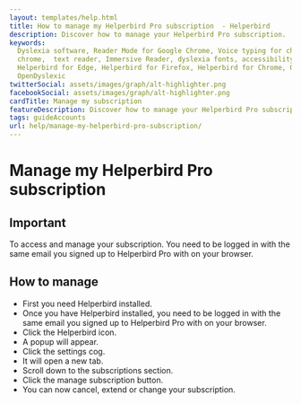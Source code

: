 ```yaml
---
layout: templates/help.html
title: How to manage my Helperbird Pro subscription  - Helperbird
description: Discover how to manage your Helperbird Pro subscription.
keywords:
  Dyslexia software, Reader Mode for Google Chrome, Voice typing for chrome, Text to speech for
  chrome,  text reader, Immersive Reader, dyslexia fonts, accessibility software, dyslexia software,
  Helperbird for Edge, Helperbird for Firefox, Helperbird for Chrome, Opendyslexic for Chrome,
  OpenDyslexic
twitterSocial: assets/images/graph/alt-highlighter.png
facebookSocial: assets/images/graph/alt-highlighter.png
cardTitle: Manage my subscription
featureDescription: Discover how to manage your Helperbird Pro subscription.
tags: guideAccounts
url: help/manage-my-helperbird-pro-subscription/
---
```


# Manage my Helperbird Pro subscription

## Important

To access and manage your subscription. You need to be logged in with the same email you signed up
to Helperbird Pro with on your browser.

## How to manage

- First you need Helperbird installed.
- Once you have Helperbird installed, you need to be logged in with the same email you signed up to
  Helperbird Pro with on your browser.
- Click the Helperbird icon.
- A popup will appear.
- Click the settings cog.
- It will open a new tab.
- Scroll down to the subscriptions section.
- Click the manage subscription button.
- You can now cancel, extend or change your subscription.
